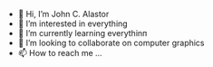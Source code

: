 - 👋 Hi, I’m John C. Alastor
- 👀 I’m interested in everything
- 🌱 I’m currently learning everythinп
- 💞️ I’m looking to collaborate on computer graphics
- 📫 How to reach me ...

<!---
kinekt2000/kinekt2000 is a ✨ special ✨ repository because its `README.md` (this file) appears on your GitHub profile.
You can click the Preview link to take a look at your changes.
--->
